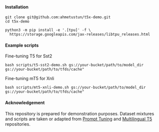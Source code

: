 #### Installation

    git clone git@github.com:ahmetustun/t5x-demo.git
    cd t5x-demo

    python3 -m pip install -e '.[tpu]' -f \
      https://storage.googleapis.com/jax-releases/libtpu_releases.html

#### Example scripts

Fine-tuning T5 for Sst2

    bash scripts/t5-sst2-demo.sh gs://your-bucket/path/to/model_dir gs://your-bucket/path/to/tfds/cache"

Fine-tuning mT5 for Xnli

    bash scripts/mt5-xnli-demo.sh gs://your-bucket/path/to/model_dir gs://your-bucket/path/to/tfds/cache"

#### Acknowledgement
This repository is prepared for demonstration purposes. Dataset mixtures and scripts are taken or adapted from [Prompt Tuning](https://github.com/google-research/prompt-tuning) and [Multilingual T5](https://github.com/google-research/multilingual-t5) repositories.  
